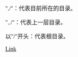 <font size=4 face='楷体'>

"./"：代表目前所在的目录。

"../"：代表上一层目录。

以"/"开头：代表根目录。  

[Link](https://blog.csdn.net/lanmeng_smile/article/details/46724129)